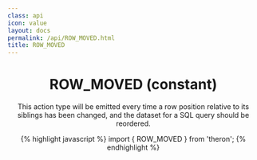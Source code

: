 ```yaml
---
class: api
icon: value
layout: docs
permalink: /api/ROW_MOVED.html
title: ROW_MOVED
---
```


<header class="summary" markdown="1">

# ROW_MOVED (constant)

This action type will be emitted every time a row position relative to its
siblings has been changed, and the dataset for a SQL query should be reordered.

{% highlight javascript %}
import { ROW_MOVED } from 'theron';
{% endhighlight %}

</header>
